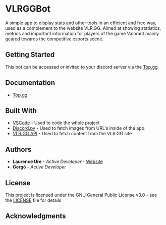 # VLRGGBot
A simple app to display stats and other tools in an efficient and free way, used as a complement to the website VLR.GG. Aimed at showing statistics, metrics and important information for players of the game Valorant mainly geared towards the competitive esports scene.

## Getting Started

This bot can be accessed or invited to your discord server via the [Top.gg]()

## Documentation

* [Top.gg]()

## Built With

* [VSCode](https://code.visualstudio.com/) - Used to code the whole project
* [Discord.py](https://discordpy.readthedocs.io/en/stable/) - Used to fetch images from URL's inside of the app.
* [VLR:GG API](https://github.com/axsddlr/vlrggapi) - Used to fetch content from the VLR.GG site

## Authors

* **Laurence Ure** - *Active Developer* - [Website](http://www.laurenceure.me)
* **Gergő** - *Active Developer*

## License

This project is licensed under the GNU General Public License v3.0 - see the [LICENSE](LICENSE) file for details

## Acknowledgments
